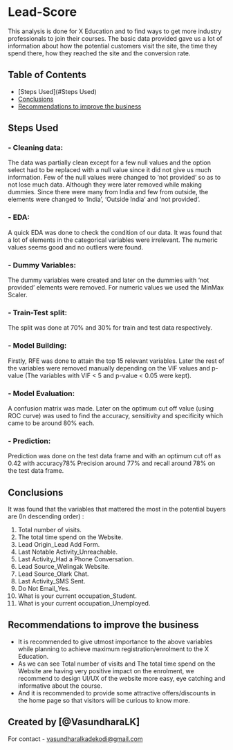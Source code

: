 # Lead-Score
This analysis is done for X Education and to find ways to get more industry professionals to join their courses. The basic data provided gave us a lot of information about how the potential customers visit the site, the time they spend there, how they reached the site and the conversion rate. 

## Table of Contents
* [Steps Used](#Steps Used)
* [Conclusions](#conclusions)
* [Recommendations to improve the business](#recommendations-to-improve-the-business)

## Steps Used
### - Cleaning data: 
The data was partially clean except for a few null values and the option select had to be replaced with a null value since it did not give us much information. Few of the null values were changed to ‘not provided’ so as to not lose much data. Although they were later removed while making dummies. Since there were many from India and few from outside, the elements were changed to ‘India’, ‘Outside India’ and ‘not provided’. 

### - EDA: 
A quick EDA was done to check the condition of our data. It was found that a lot of elements in the categorical variables were irrelevant. The numeric values seems good and no outliers were found. 

### - Dummy Variables: 
The dummy variables were created and later on the dummies with ‘not provided’ elements were removed. For numeric values we used the MinMax Scaler. 

### - Train-Test split: 
The split was done at 70% and 30% for train and test data respectively. 

### - Model Building: 
Firstly, RFE was done to attain the top 15 relevant variables. Later the rest of the variables were removed manually depending on the VIF values and p-value (The variables with VIF < 5 and p-value < 0.05 were kept). 

### - Model Evaluation: 
A confusion matrix was made. Later on the optimum cut off value (using ROC curve) was used to find the accuracy, sensitivity and specificity which came to be around 80% each. 

### - Prediction: 
Prediction was done on the test data frame and with an optimum cut off as 0.42 with accuracy78% Precision around 77% and recall around 78% on the test data frame. 

## Conclusions
It was found that the variables that mattered the most in the potential buyers are (In descending order) :

1. Total number of visits.
2. The total time spend on the Website.
3. Lead Origin_Lead Add Form.
4. Last Notable Activity_Unreachable.
5. Last Activity_Had a Phone Conversation.
6. Lead Source_Welingak Website.
7. Lead Source_Olark Chat.
8. Last Activity_SMS Sent.
9. Do Not Email_Yes.
10. What is your current occupation_Student.
11. What is your current occupation_Unemployed.

## Recommendations to improve the business
- It is recommended to give utmost importance to the above variables while planning to achieve maximum registration/enrolment to the X Education.
- As we can see Total number of visits and The total time spend on the Website are having very positive impact on the enrolment, we recommend to design UI/UX of the website more easy, eye catching and informative about the course.
- And it is recommended to provide some attractive offers/discounts in the home page so that visitors will be curious to know more.

## Created by [@VasundharaLK]
For contact - vasundharalkadekodi@gmail.com 

